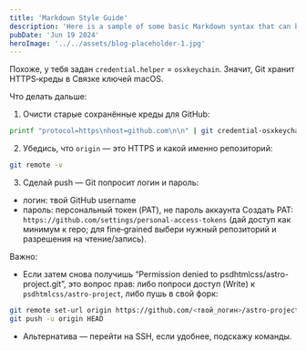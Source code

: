 ```yaml
---
title: 'Markdown Style Guide'
description: 'Here is a sample of some basic Markdown syntax that can be used when writing Markdown content in Astro.'
pubDate: 'Jun 19 2024'
heroImage: '../../assets/blog-placeholder-1.jpg'
---
```


Похоже, у тебя задан `credential.helper` = `osxkeychain`. Значит, Git хранит HTTPS‑креды в Связке ключей macOS.

Что делать дальше:
1) Очисти старые сохранённые креды для GitHub:
```bash
printf "protocol=https\nhost=github.com\n\n" | git credential-osxkeychain erase
```

2) Убедись, что `origin` — это HTTPS и какой именно репозиторий:
```bash
git remote -v
```

3) Сделай push — Git попросит логин и пароль:
- логин: твой GitHub username
- пароль: персональный токен (PAT), не пароль аккаунта
Создать PAT: `https://github.com/settings/personal-access-tokens` (дай доступ как минимум к repo; для fine‑grained выбери нужный репозиторий и разрешения на чтение/запись).

Важно:
- Если затем снова получишь “Permission denied to psdhtmlcss/astro-project.git”, это вопрос прав: либо попроси доступ (Write) к `psdhtmlcss/astro-project`, либо пушь в свой форк:
```bash
git remote set-url origin https://github.com/<твой_логин>/astro-project.git
git push -u origin HEAD
```
- Альтернатива — перейти на SSH, если удобнее, подскажу команды.
